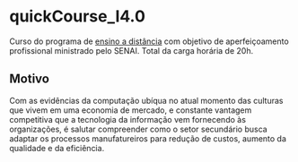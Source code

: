 # quickCourse_I4.0
Curso do programa de [ensino a distância](https://portalead.sp.senai.br/institucional/3722/0/cursos-gratuitos) com objetivo de aperfeiçoamento profissional ministrado pelo SENAI. Total da carga horária de 20h.

## Motivo
Com as evidências da computação ubíqua no atual momento das culturas que vivem em uma economia de mercado, e constante vantagem competitiva que a tecnologia da informação vem fornecendo às organizações, é salutar compreender como o setor secundário busca adaptar os processos manufatureiros para redução de custos, aumento da qualidade e da eficiência.
